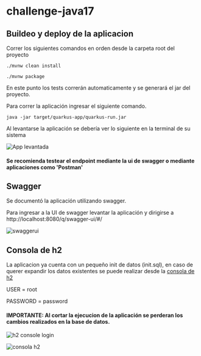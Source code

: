 # challenge-java17

## Buildeo y deploy de la aplicacion

Correr los siguientes comandos en orden desde la carpeta root del proyecto

```shell script
./mvnw clean install
```
```shell script
./mvnw package
```
En este punto los tests correrán automaticamente y se generará el jar del proyecto.

Para correr la aplicación ingresar el siguiente comando.
```shell script
java -jar target/quarkus-app/quarkus-run.jar
```
Al levantarse la aplicación se debería ver lo siguiente en la terminal de su sistema

![App levantada](https://github.com/user-attachments/assets/9b1b713f-1be0-4875-8d36-719ecbea6264)

#### Se recomienda testear el endpoint mediante la ui de swagger o mediante aplicaciones como 'Postman'

## Swagger
Se documentó la aplicación utilizando swagger.

Para ingresar a la UI de swagger levantar la aplicación y dirigirse  a http://localhost:8080/q/swagger-ui/#/ 

![swaggerui](https://github.com/user-attachments/assets/2e51b241-68cc-4411-a5f7-ea9eb8066435)


## Consola de h2
La aplicacion ya cuenta con un pequeño init de datos (init.sql), en caso de querer expandir los datos existentes se puede
realizar desde la [consola de h2](http://localhost:8080/h2) 

USER = root

PASSWORD = password

#### IMPORTANTE:  Al cortar la ejecucion de la aplicación se perderan los cambios realizados en la base de datos.

![h2 console login](https://github.com/user-attachments/assets/30475905-2fa2-4023-a7c5-14f01d775cd4)

![consola h2](https://github.com/user-attachments/assets/cc0ed8ed-8ae8-4ba1-93da-8481996f4937)

